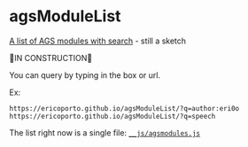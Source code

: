 # agsModuleList
[A list of AGS modules with search](https://ericoporto.github.io/agsModuleList/) - still a sketch

👷IN CONSTRUCTION👷

You can query by typing in the box or url.

Ex: 

    https://ericoporto.github.io/agsModuleList/?q=author:eri0o
    https://ericoporto.github.io/agsModuleList/?q=speech

The list right now is a single file: [`__js/agsmodules.js`](__js/agsmodules.js)
